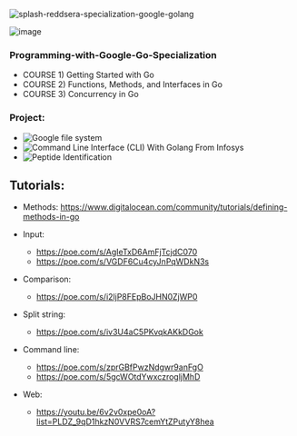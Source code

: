 
![splash-reddsera-specialization-google-golang](https://user-images.githubusercontent.com/69214737/226206156-fce8b097-6aa8-4d35-bd9f-2b40ecfeba78.png)

![image](https://user-images.githubusercontent.com/69214737/234948254-86964b9a-6351-4758-94ea-3df29e7a62b9.png)

### Programming-with-Google-Go-Specialization

- COURSE 1) Getting Started with Go
- COURSE 2) Functions, Methods, and Interfaces in Go
- COURSE 3) Concurrency in Go


### Project: 
- ![Google file system](https://github.com/hebamuh68/Go-lang/tree/main/GFS)
- ![Command Line Interface (CLI) With Golang From Infosys](https://github.com/hebamuh68/Go-lang/tree/main/Command%20Line%20Interface%20(CLI)%20With%20Golang%20for%20Cloud%20Providers)
- ![Peptide Identification](https://github.com/hebamuh68/Go-lang/tree/main/DDB%20Project)


## Tutorials:
- Methods: https://www.digitalocean.com/community/tutorials/defining-methods-in-go
- Input:
	- https://poe.com/s/AgIeTxD6AmFjTcjdC070
	- https://poe.com/s/VGDF6Cu4cyJnPqWDkN3s
- Comparison:
	- https://poe.com/s/i2ljP8FEpBoJHN0ZjWP0

- Split string:
	- https://poe.com/s/iv3U4aC5PKvqkAKkDGok
- Command line:
	- https://poe.com/s/zprGBfPwzNdgwr9anFgO
	- https://poe.com/s/5gcWOtdYwxczrogljMhD
- Web:
	- https://youtu.be/6v2v0xpe0oA?list=PLDZ_9qD1hkzN0VVRS7cemYtZPutyY8hea
	

